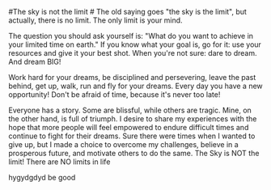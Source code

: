 #The sky is not the limit #
The old saying goes "the sky is the limit", but actually, there is no limit. 
The only limit is your mind. 

The question you should ask yourself is: "What do you want to achieve in your limited time on earth."
If you know what your goal is, go for it: use your resources and give it your best shot.
When you're not sure: dare to dream. And dream BIG!

Work hard for your dreams, be disciplined and persevering, leave the past behind, get up, walk, 
run and fly for your dreams. Every day you have a new opportunity! Don't be afraid of time, 
because it's never too late!
 
 Everyone has a story. Some are blissful, while others are tragic. Mine,
on the other hand, is full of triumph. 
I desire to share my experiences with the hope that more people will feel empowered 
to endure difficult times and continue to fight for their dreams.
Sure there were times when I wanted to give up, 
but I made a choice to overcome my challenges,
 believe in a prosperous future, and motivate others to do the same.
 The Sky is NOT the limit! There are NO limits in life
 
 hygydgdyd be good
 
 


